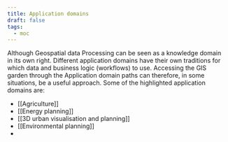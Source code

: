 ```yaml
---
title: Application domains
draft: false
tags:
  - moc
---
```

 
Although Geospatial data Processing can be seen as a knowledge domain in its own right. Different application domains have their own traditions for which data and business logic (workflows) to use. Accessing the GIS garden through the Application domain paths can therefore, in some situations, be a useful approach.
Some of the highlighted  application domains are:
- [[Agriculture]]
- [[Energy planning]]
- [[3D urban visualisation and planning]]
- [[Environmental planning]]
- 

